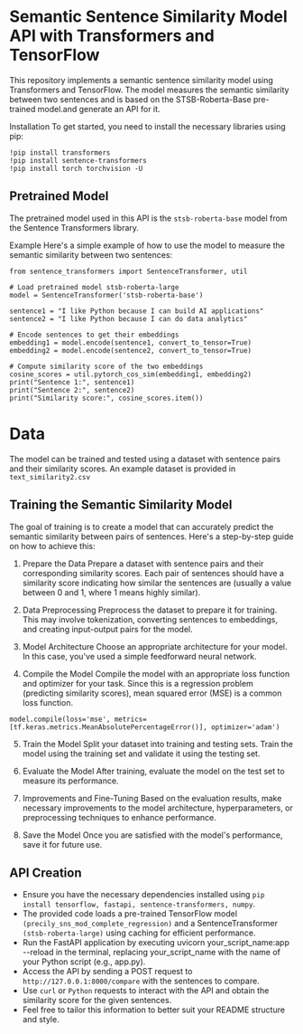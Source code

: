 
# Semantic Sentence Similarity Model API with Transformers and TensorFlow
This repository implements a semantic sentence similarity model using Transformers and TensorFlow. The model measures the semantic similarity between two sentences and is based on the STSB-Roberta-Base pre-trained model.and generate an API for it.

Installation
To get started, you need to install the necessary libraries using pip:
```
!pip install transformers
!pip install sentence-transformers
!pip install torch torchvision -U
```
## Pretrained Model
The pretrained model used in this API is the `stsb-roberta-base` model from the Sentence Transformers library.

Example
Here's a simple example of how to use the model to measure the semantic similarity between two sentences:
```
from sentence_transformers import SentenceTransformer, util

# Load pretrained model stsb-roberta-large
model = SentenceTransformer('stsb-roberta-base')

sentence1 = "I like Python because I can build AI applications"
sentence2 = "I like Python because I can do data analytics"

# Encode sentences to get their embeddings
embedding1 = model.encode(sentence1, convert_to_tensor=True)
embedding2 = model.encode(sentence2, convert_to_tensor=True)

# Compute similarity score of the two embeddings
cosine_scores = util.pytorch_cos_sim(embedding1, embedding2)
print("Sentence 1:", sentence1)
print("Sentence 2:", sentence2)
print("Similarity score:", cosine_scores.item())
```

# Data
The model can be trained and tested using a dataset with sentence pairs and their similarity scores. An example dataset is provided in `text_similarity2.csv`

## Training the Semantic Similarity Model
The goal of training is to create a model that can accurately predict the semantic similarity between pairs of sentences. Here's a step-by-step guide on how to achieve this:

1. Prepare the Data
Prepare a dataset with sentence pairs and their corresponding similarity scores. Each pair of sentences should have a similarity score indicating how similar the sentences are (usually a value between 0 and 1, where 1 means highly similar).

2. Data Preprocessing
Preprocess the dataset to prepare it for training. This may involve tokenization, converting sentences to embeddings, and creating input-output pairs for the model.

3. Model Architecture
Choose an appropriate architecture for your model. In this case, you've used a simple feedforward neural network.

4. Compile the Model
Compile the model with an appropriate loss function and optimizer for your task. Since this is a regression problem (predicting similarity scores), mean squared error (MSE) is a common loss function.

```
model.compile(loss='mse', metrics=[tf.keras.metrics.MeanAbsolutePercentageError()], optimizer='adam')
```
5. Train the Model
Split your dataset into training and testing sets. Train the model using the training set and validate it using the testing set.
6. Evaluate the Model
After training, evaluate the model on the test set to measure its performance.
8. Improvements and Fine-Tuning
Based on the evaluation results, make necessary improvements to the model architecture, hyperparameters, or preprocessing techniques to enhance performance.

9. Save the Model
Once you are satisfied with the model's performance, save it for future use.

## API Creation

- Ensure you have the necessary dependencies installed using `pip install tensorflow, fastapi, sentence-transformers, numpy`.
- The provided code loads a pre-trained TensorFlow model `(precily_sns_mod_complete_regression)` and a SentenceTransformer `(stsb-roberta-large)` using caching for efficient performance.
- Run the FastAPI application by executing uvicorn your_script_name:app --reload in the terminal, replacing your_script_name with the name of your Python script (e.g., app.py).
- Access the API by sending a POST request to `http://127.0.0.1:8000/compare` with the sentences to compare.
- Use `curl` or `Python` requests to interact with the API and obtain the similarity score for the given sentences.
- Feel free to tailor this information to better suit your README structure and style.






